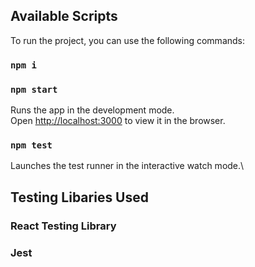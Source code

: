 ## Available Scripts

To run the project, you can use the following commands:

### `npm i`

### `npm start`

Runs the app in the development mode.\
Open [http://localhost:3000](http://localhost:3000) to view it in the browser.

### `npm test`

Launches the test runner in the interactive watch mode.\

## Testing Libaries Used

### React Testing Library

### Jest
